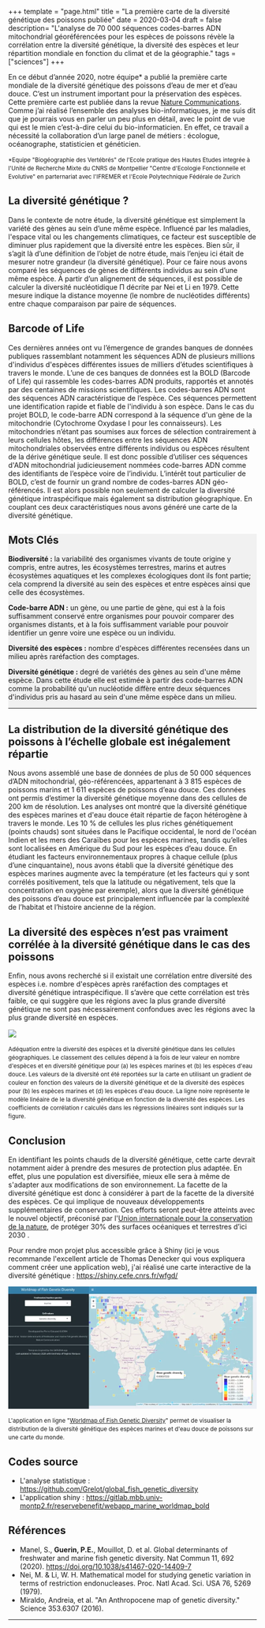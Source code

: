 +++
template = "page.html"
title = "La première carte de la diversité génétique des poissons publiée"
date =  2020-03-04
draft = false
description= "L'analyse de 70 000 séquences codes-barres ADN mitochondrial géoréférencées pour les espèces de poissons révèle la corrélation entre la diversité génétique, la diversité des espèces et leur répartition mondiale en fonction du climat et de la géographie."
tags = ["sciences"]
+++


En ce début d’année 2020, notre équipe* a publié la première carte mondiale de la diversité génétique des poissons d’eau de mer et d’eau douce. C’est un instrument important pour la préservation des espèces. Cette première carte est publiée dans la revue [Nature Communications](https://doi.org/10.1038/s41467-020-14409-7). Comme j’ai réalisé l’ensemble des analyses bio-informatiques, je me suis dit que je pourrais vous en parler un peu plus en détail, avec le point de vue qui est le mien c’est-à-dire celui du bio-informaticien. En effet, ce travail a nécessité la collaboration d’un large panel de métiers : écologue, océanographe, statisticien et généticien.

<small> *Equipe "Biogéographie des Vertébrés" de l'Ecole pratique des Hautes Etudes integrée à l'Unité de Recherche Mixte du CNRS de Montpellier "Centre d'Ecologie Fonctionnelle et Evolutive" en parternariat avec l'IFREMER et l'Ecole Polytechnique Fédérale de Zurich</small>

## La diversité génétique ?

Dans le contexte de notre étude, la diversité génétique est simplement la variété des gènes au sein d’une même espèce. Influencé par les maladies, l'espace vital ou les changements climatiques, ce facteur est susceptible de diminuer plus rapidement que la diversité entre les espèces. Bien sûr, il s’agit là d’une définition de l’objet de notre étude, mais l’enjeu ici était de mesurer notre grandeur (la diversité génétique). Pour ce faire nous avons comparé les séquences de gènes de différents individus au sein d’une même espèce. À partir d’un alignement de séquences, il est possible de calculer la diversité nucléotidique П décrite par Nei et Li en 1979. Cette mesure indique la distance moyenne (le nombre de nucléotides différents) entre chaque comparaison par paire de séquences.


## Barcode of Life

Ces dernières années ont vu l’émergence de grandes banques de données publiques rassemblant notamment les séquences ADN de plusieurs millions d'individus d'espèces différentes issues de milliers d’études scientifiques à travers le monde. L’une de ces banques de données est la BOLD (Barcode of Life) qui rassemble les codes-barres ADN produits, rapportés et annotés par des centaines de missions scientifiques. Les codes-barres ADN sont des séquences ADN caractéristique de l’espèce. Ces séquences permettent une identification rapide et fiable de l'individu à son espèce. Dans le cas du projet BOLD, le code-barre ADN correspond à la séquence d'un gène de la mitochondrie (Cytochrome Oxydase I pour les connaisseurs). Les mitochondries n’étant pas soumises aux forces de sélection contrairement à leurs cellules hôtes, les différences entre les séquences ADN mitochondriales observées entre différents individus ou espèces résultent de la dérive génétique seule. Il est donc possible d’utiliser ces séquences d'ADN mitochondrial judicieusement nommées code-barres ADN comme des identifiants de l’espèce voire de l’individu. L’intérêt tout particulier de BOLD, c’est de fournir un grand nombre de codes-barres ADN géo-référencés. Il est alors possible non seulement de calculer la diversité génétique intraspécifique mais également sa distribution géographique. En couplant ces deux caractéristiques nous avons généré une carte de la diversité génétique.


<div style="background: #f1f1f1 ;">

##  Mots Clés

**Biodiversité :** la variabilité des organismes vivants de toute origine y compris, entre autres, les écosystèmes terrestres, marins et autres écosystèmes aquatiques et les complexes écologiques dont ils font partie; cela comprend la diversité au sein des espèces et entre espèces ainsi que celle des écosystèmes.

**Code-barre ADN :** un gène, ou une partie de gène, qui est à la fois suffisamment conservé entre organismes pour pouvoir comparer des organismes distants, et à la fois suffisamment variable pour pouvoir identifier un genre voire une espèce ou un individu.

**Diversité des espèces :** nombre d'espèces différentes recensées dans un milieu après raréfaction des comptages.

**Diversité génétique :** degré de variétés des gènes au sein d'une même espèce. Dans cette étude elle est estimée à partir des code-barres ADN comme la probabilité qu'un nucléotide diffère entre deux séquences d'individus pris au hasard au sein d'une même espèce dans un milieu.

____________

</div>


## La distribution de la diversité génétique des poissons à l’échelle globale est inégalement répartie

Nous avons assemblé une base de données de plus de 50 000 séquences d’ADN mitochondrial, géo-référencées, appartenant à 3 815 espèces de poissons marins et 1 611 espèces de poissons d’eau douce. Ces données ont permis d’estimer la diversité génétique moyenne dans des cellules de 200 km de résolution. Les analyses ont montré que la diversité génétique des espèces marines et d'eau douce était répartie de façon hétérogène à travers le monde. Les 10 % de cellules les plus riches génétiquement (points chauds) sont situées dans le Pacifique occidental, le nord de l'océan Indien et les mers des Caraïbes pour les espèces marines, tandis qu’elles sont localisées en Amérique du Sud pour les espèces d’eau douce. En étudiant les facteurs environnementaux propres à chaque cellule (plus d’une cinquantaine), nous avons établi que la diversité génétique des espèces marines augmente avec la température (et les facteurs qui y sont corrélés positivement, tels que la latitude ou négativement, tels que la concentration en oxygène par exemple), alors que la diversité génétique des poissons d’eau douce est principalement influencée par la complexité de l’habitat et l’histoire ancienne de la région.

## La diversité des espèces n’est pas vraiment corrélée à la diversité génétique dans le cas des poissons

Enfin, nous avons recherché si il existait une corrélation entre diversité des espèces i.e. nombre d'espèces après raréfaction des comptages et diversité génétique intraspécifique. Il s’avère que cette corrélation est très faible, ce qui suggère que les régions avec la plus grande diversité génétique ne sont pas nécessairement confondues avec les régions avec la plus grande diversité en espèces.


<a href="https://www.nature.com/articles/s41467-020-14409-7/figures/2"> <img align="center" src="https://media.springernature.com/full/springer-static/image/art%3A10.1038%2Fs41467-020-14409-7/MediaObjects/41467_2020_14409_Fig2_HTML.png?as=webp"></a>


<small>Adéquation entre la diversité des espèces et la diversité génétique dans les cellules géographiques. Le classement des cellules dépend à la fois de leur valeur en nombre d'espèces et en diversité génétique pour (a) les espèces marines et (b) les espèces d'eau douce. Les valeurs de la diversité ont été reportées sur la carte en utilisant un gradient de couleur en fonction des valeurs de la diversité génétique et de la diversité des espèces pour (b) les espèces marines et (d) les espèces d'eau douce. La ligne noire représente le modèle linéaire de le la diversité génétique en fonction de la diversité des espèces. Les coefficients de corrélation r calculés dans les régressions linéaires sont indiqués sur la figure.</small>


## Conclusion

En identifiant les points chauds de la diversité génétique, cette carte devrait notamment aider à prendre des mesures de protection plus adaptée. En effet, plus une population est diversifiée, mieux elle sera à même de s'adapter aux modifications de son environnement. La facette de la diversité génétique est donc à considérer à part de la facette de la diversité des espèces. Ce qui implique de nouveaux développements supplémentaires de conservation. Ces efforts seront peut-être atteints avec le nouvel objectif, préconisé par l'[Union internationale pour la conservation de la nature](https://www.iucn.org/resources/issues-briefs/marine-protected-areas-and-climate-change), de protéger 30% des surfaces océaniques et terrestres d’ici 2030 .

Pour rendre mon projet plus accessible grâce à Shiny (ici je vous recommande l'excellent article de Thomas Denecker qui vous expliquera comment créer une application web), j'ai réalisé une carte interactive de la diversité génétique : https://shiny.cefe.cnrs.fr/wfgd/


<a href="https://shiny.cefe.cnrs.fr/wfgd/"> <img align="center" src="wfgd.png"></a>



<small>L'application en ligne "[Worldmap of Fish Genetic Diversity](https://shiny.cefe.cnrs.fr/wfgd/)" permet de visualiser la distribution de la diversité génétique des espèces marines et d'eau douce de poissons sur une carte du monde.</small>


## Codes source
* L'analyse statistique : https://github.com/Grelot/global_fish_genetic_diversity
* L'application shiny : https://gitlab.mbb.univ-montp2.fr/reservebenefit/webapp_marine_worldmap_bold

## Références

* Manel, S., **Guerin, P.E.**, Mouillot, D. et al. Global determinants of freshwater and marine fish genetic diversity. Nat Commun 11, 692 (2020). https://doi.org/10.1038/s41467-020-14409-7
* Nei, M. & Li, W. H. Mathematical model for studying genetic variation in terms of restriction endonucleases. Proc. Natl Acad. Sci. USA 76, 5269 (1979).
* Miraldo, Andreia, et al. "An Anthropocene map of genetic diversity." Science 353.6307 (2016). 



_______________________________________________________________________________